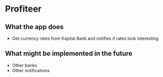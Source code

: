 # Profiteer
## What the app does
- Get currency rates from Kapital Bank and notifies if rates look interesting

## What might be implemented in the future
- Other banks
- Other notifications

